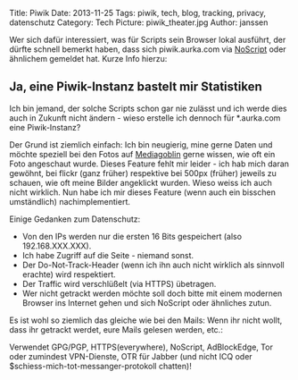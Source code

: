 Title: Piwik
Date: 2013-11-25
Tags: piwik, tech, blog, tracking, privacy, datenschutz
Category: Tech
Picture: piwik_theater.jpg
Author: janssen

Wer sich dafür interessiert, was für Scripts sein Browser lokal ausführt, der dürfte schnell bemerkt haben, dass sich piwik.aurka.com via [NoScript](https://en.wikipedia.org/wiki/NoScript "Wikipedia zu NoScript") oder ähnlichem gemeldet hat. Kurze Info hierzu:

## Ja, eine Piwik-Instanz bastelt mir Statistiken

Ich bin jemand, der solche Scripts schon gar nie zulässt und ich werde dies auch in Zukunft nicht ändern - wieso erstelle ich dennoch für *.aurka.com eine Piwik-Instanz?

Der Grund ist ziemlich einfach: Ich bin neugierig, mine gerne Daten und möchte speziell bei den Fotos auf [Mediagoblin](https://mediagoblin.aurka.com "mediagoblin.aurka.com") gerne wissen, wie oft ein Foto angeschaut wurde. Dieses Feature fehlt mir leider - ich hab mich daran gewöhnt, bei flickr (ganz früher) respektive bei 500px (früher) jeweils zu schauen, wie oft meine Bilder angeklickt wurden. Wieso weiss ich auch nicht wirklich. Nun habe ich mir dieses Feature (wenn auch ein bisschen umständlich) nachimplementiert.

Einige Gedanken zum Datenschutz:

* Von den IPs werden nur die ersten 16 Bits gespeichert (also 192.168.XXX.XXX).
* Ich habe Zugriff auf die Seite - niemand sonst.
* Der Do-Not-Track-Header (wenn ich ihn auch nicht wirklich als sinnvoll erachte) wird respektiert.
* Der Traffic wird verschlüßelt (via HTTPS) übetragen.
* Wer nicht getrackt werden möchte soll doch bitte mit einem modernen Browser ins Internet gehen und sich NoScript oder ähnliches zutun.


Es ist wohl so ziemlich das gleiche wie bei den Mails: Wenn ihr nicht wollt, dass ihr getrackt werdet, eure Mails gelesen werden, etc.:

Verwendet GPG/PGP, HTTPS(everywhere), NoScript, AdBlockEdge, Tor oder zumindest VPN-Dienste, OTR für Jabber (und nicht ICQ oder $schiess-mich-tot-messanger-protokoll chatten)!
